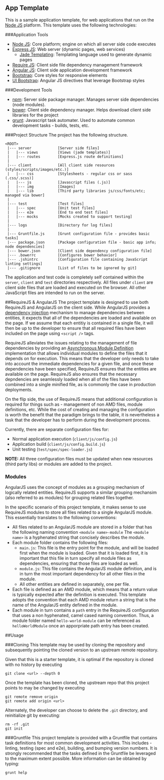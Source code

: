 ## App Template

This is a sample application template, for web applications that run on the [Node JS](http://nodejs.org) platform. This template uses the following technologies:

###Application Tools
* [Node JS](http://nodejs.org/): Core platform; engine on which all server side code executes
* [Express JS](http://expressjs.com/): Web server (dynamic pages, web services)
    * [Jade Templating](http://jade-lang.com/): Templating language used to generate dynamic pages 
* [Require JS](http://requirejs.org): Client side file dependency management framework
* [Angular JS](https://angularjs.org/): Client side application development framework
* [Bootstrap](http://getbootstrap.com/): Core styles for responsive elements
* [UI Bootstrap](http://angular-ui.github.io/bootstrap/): Angular JS directives that leverage Bootstrap styles


###Development Tools
* [npm](https://www.npmjs.org/): Server side package manager. Manages server side dependencies (node modules).
* [bower](http://bower.io): Client side dependency manager. Helps download client side libraries for the project
* [grunt](http://gruntjs.com/): Javascript task automater. Used to automate common development tasks - builds, tests, etc.

###Project Structure
The project has the following structure.

```
<ROOT>
 |--- server            [Server side files]
 |   |--- views         [Views (jade templates)]
 |   |--- routes        [Express.js route definitions]
 |
 |--- client            [All client side resources (styles/scripts/images/etc.)]
 |   |--- css           [Stylesheets - regular css or sass (.css/.scss)]
 |   |--- js            [Javascript files (.js)]
 |   |--- img           [Images]
 |   |--- lib           [Third party libraries js/css/fonts/etc; managed via bower]
 |
 |--- test              [Test files]
 |   |--- spec          [Unit test files]
 |   |--- e2e           [End to end test files]
 |   |--- mocks         [Mocks created to support testing]
 |
 |--- logs              [Directory for log files]
 |
 |--- Gruntfile.js      [Grunt configuration file - provides basic tasks]
 |--- package.json      [Package configuration file - basic app info; node dependencies]
 |--- bower.json        [Client side dependency configuration file]
 |--- .bowerrc          [Configures bower behavior]
 |--- .jshintrc         [Configuration file containing JavaScript linting settings]
 |--- .gitignore        [List of files to be ignored by git]

```
The application and test code is completely self contained within the `server`, `client` and `test` directories respectively. All files under `client` are client side files that are loaded and executed on the browser. All other JavaScript files are intended to run on the server.

##RequireJS & AngularJS
The project template is designed to use both RequireJS and AngularJS on the client side. While AngularJS provides a [dependency injection](https://docs.angularjs.org/guide/di) mechanism to manage dependencies between entities, it expects that all of the dependencies are loaded and available on the page. If we assume that each entitiy is contained in a single file, it will then be up to the developer to ensure that all required files have been included on the page using `<script />` tags.

RequireJS alleviates the issues relating to the management of file dependencies by providing an [Asynchronous Module Definition](https://github.com/amdjs/amdjs-api/wiki/AMD) implementation that allows individual modules to define the files that it depends on for execution. This means that the developer only needs to take into account the immediate dependencies for a given file, and once these dependencies have been specified, RequireJS ensures that the entities are available on the page. RequireJS also ensures that the necessary depndencies are seamlessly loaded when all of the files have been combined into a single minified file, as is commonly the case in production deployments.

On the flip side, the use of RequireJS means that additional configuration is required for things such as - management of non AMD files, module definitions, etc. While the cost of creating and managing the configuration is worth the benefit that the paradigm brings to the table, it is nevertheless a task that the developer has to perform during the development process.

Currently, there are separate configuration files for:
* Normal application execution (`client/js/config.js`)
* Application build (`client/js/config.build.js`)
* Unit testing (`test/spec/spec-loader.js`)

**NOTE:** All three configuration files must be updated when new resources (third party libs) or modules are added to the project. 

### Modules
AngularJS uses the concept of modules as a grouping mechanism of logically related entities. RequireJS supports a similar grouping mechansim (also referred to as modules) for grouping related files together.

In the specific scenario of this project template, it makes sense to use RequireJS modules to store all files related to a single AngularJS module. This essentially translates to the following conventions:
* All files related to an AngularJS module are stored in a folder that has the following naming convention `<module name>-module` The `<module name>` is a hyphenated string that concisely describes the module.
* Each module folder contains the following files:
    * `main.js`: This file is the entry point for the module, and will be loaded first when the module is loaded. Given that it is loaded first, it is important that this file in turn specify all module files as dependencies, ensuring that those files are loaded as well.
    * `module.js`: This file contains the AngularJS module definition, and is in turn the most important dependency for all other files in the module.
    * All other entities are defined in separately, one per file.
* Each file is defined as an AMD module, which means that a return value is typically expected after the definition is executed. This template adopts the convention that each AMD module return a string that is the name of the AngularJS entity defined in the module.
* Each module in turn contains a `path` entry in the RequireJS configuration that uses a non hyphenated, camel cased naming convention. Thus, a module folder named `hello-world-module` can be referenced as `helloWorldModule` once an apporpriate path entry has been created.

##Usage

###Cloning
This template may be used by cloning the repository and subsequently pointing the cloned version to an upstream remote repository.

Given that this is a starter template, it is optimal if the repository is cloned with no history by executing
```
git clone <url> --depth 0
```
Once the template has been cloned, the upstream repo that this project points to may be changed by executing
```
git remote remove origin
git remote add origin <url>
```
Alternately, the developer can choose to delete the `.git` directory, and reinitialize git by executing:
```
rm -rf .git
git init
```

###Gruntfile
This project template is provided with a Gruntfile that contains task definitions for most common development activities. This includes - linting, testing (spec and e2e), building, and bumping version numbers. It is strongly recommended that the tasks defined in the Gruntfile be leveraged to the maximum extent possible. More information can be obtained by typing:
```
grunt help
```
